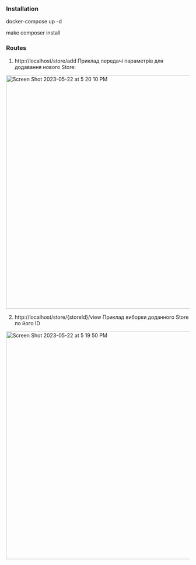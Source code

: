 ### Installation
docker-compose up -d

make composer install 

### Routes

1) http://localhost/store/add
Приклад передачі параметрів для додавання нового Store:
<img width="639" alt="Screen Shot 2023-05-22 at 5 20 10 PM" src="https://github.com/aposidelov/symfony_mongo_store/assets/2487197/166ab277-7f30-4361-aa75-58e78c69f7f6">

2) http://localhost/store/{storeId}/view
Приклад виборки доданного Store по його ID

<img width="623" alt="Screen Shot 2023-05-22 at 5 19 50 PM" src="https://github.com/aposidelov/symfony_mongo_store/assets/2487197/1227c802-c8b6-48c2-982a-96ec47c4be85">
